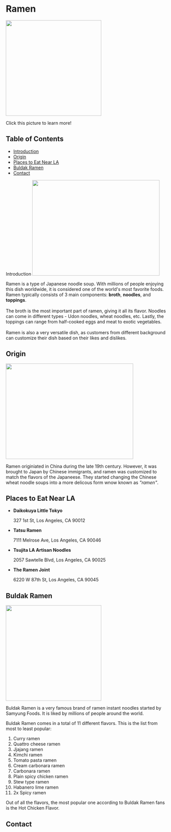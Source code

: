 <!DOCTYPE html>
<html>
  
  <head>
    <title>Ramen</title>
  </head>
  
  <body>
    <h1>Ramen</h1>
    <a href="https://en.wikipedia.org/wiki/Ramen" target="_blank"><img src="https://thebigmansworld.com/wp-content/uploads/2023/07/spicy-ramen-recipe-500x500.jpg" width="300" height="300"></a>
    <p>Click this picture to learn more!</p>
    <h2>Table of Contents</h2>
    <ul>
      <a href="#introduction"><li>Introduction</li></a>
      <a href="#origin"><li>Origin</li></a>
      <a href="#places to eat"><li>Places to Eat Near LA</li></a>
      <a href="#buldak ramen"><li>Buldak Ramen</li></a>
      <a href="#contact"><li>Contact</li></a>
    </ul>
    <div id="introduction">
      <h32>Introduction</h2>
      <img src="https://recipes.net/wp-content/uploads/2022/09/rsz_miso-ramen.jpg" width="400" height="300">
      <p>Ramen is a type of Japanese noodle soup. With millions of people enjoying this dish worldwide, it is considered one of the world's most favorite foods. Ramen typically consists of 3 main components: <strong>broth</strong>, <strong>noodles</strong>, and <strong>toppings</strong>. <br><br>The broth is the most important part of ramen, giving it all its flavor. Noodles can come in different types - Udon noodles, wheat noodles, etc. Lastly, the toppings can range from half-cooked eggs and meat to exotic vegetables.<br><br>Ramen is also a very versatile dish, as customers from different background can customize their dish based on their likes and dislikes.</p>
    </div>
    <div id="origin">
      <h2>Origin</h2>
      <img src="https://tokofoods.com/cdn/shop/files/128-LB_AidonWu.jpg?v=1701470632&width=416" width="400" height="300">
      <p>Ramen originiated in China during the late 19th century. However, it was brought to Japan by Chinese immigrants, and ramen was customized to match the flavors of the Japaneese. They started changing the Chinese wheat noodle soups into a more delicous form wnow known as <em>"ramen"</em>.</p>
    </div>
    <div id="places to eat">
      <h2>Places to Eat Near LA</h2>
      <ul> 
      <li>
        <strong>Daikokuya Little Tokyo</strong>
        <p>327 1st St, Los Angeles, CA 90012<p>
      </li>
      <li>
        <strong>Tatsu Ramen</strong>
        <p>7111 Melrose Ave, Los Angeles, CA 90046</p>
      </li>
      <li>
        <strong>Tsujita LA Artisan Noodles</strong>
        <p>2057 Sawtelle Blvd, Los Angeles, CA 90025</p>
      </li>
      <li>
        <strong>The Ramen Joint</strong>
        <p>6220 W 87th St, Los Angeles, CA 90045</p>
      </li>
      </ul>
    </div>
    <div id="buldak ramen">
      <h2>Buldak Ramen</h2>
      <img src="https://m.media-amazon.com/images/I/810ifI3CglL._AC_UF894,1000_QL80_.jpg" width="300" height="300">
      <p>Buldak Ramen is a very famous brand of ramen instant noodles started by Samyung Foods. It is liked by millions of people around the world.</p>
      <p>Buldak Ramen comes in a total of 11 different flavors. This is the list from most to least popular:</p>
      <ol>
        <li>Curry ramen</li>
        <li>Quattro cheese ramen</li>
        <li>Jjajang ramen</li>
        <li>Kimchi ramen</li>
        <li>Tomato pasta ramen</li>
        <li>Cream carbonara ramen</li>
        <li>Carbonara ramen</li>
        <li>Plain spicy chicken ramen</li>
        <li>Stew type ramen</li>
        <li>Habanero lime ramen</li>
        <li>2x Spicy ramen</li>
      </ol>
      <p>Out of all the flavors, the most popular one according to Buldak Ramen fans is the Hot Chicken Flavor.</p>
    </div>
    <div id="contact">
      <h2>Contact</h2>
    </div>
  </body>
  
</html>
